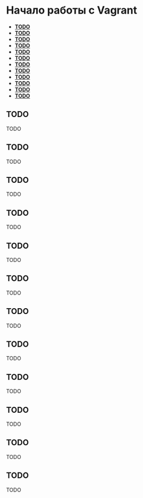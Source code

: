 Начало работы с Vagrant
=======================
* **[TODO]()**
* **[TODO]()**
* **[TODO]()**
* **[TODO]()**
* **[TODO]()**
* **[TODO]()**
* **[TODO]()**
* **[TODO]()**
* **[TODO]()**
* **[TODO]()**
* **[TODO]()**
* **[TODO]()**


## TODO
TODO




## TODO
TODO




## TODO
TODO




## TODO
TODO




## TODO
TODO




## TODO
TODO




## TODO
TODO




## TODO
TODO




## TODO
TODO




## TODO
TODO




## TODO
TODO




## TODO
TODO




